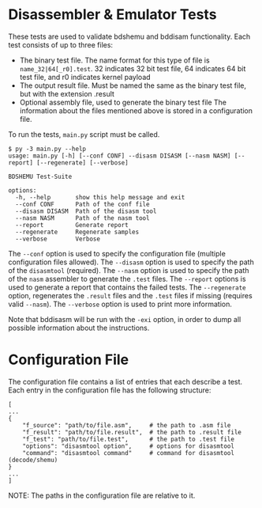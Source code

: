 # Disassembler & Emulator Tests

These tests are used to validate bdshemu and bddisam functionality. Each test consists of up to three files:
* The binary test file. The name format for this type of file is `name_32|64[_r0].test`. 32 indicates 32 bit test file, 64 indicates 64 bit test file, and r0 indicates kernel payload
* The output result file. Must be named the same as the binary test file, but with the extension .result
* Optional assembly file, used to generate the binary test file
The information about the files mentioned above is stored in a configuration file.


To run the tests, `main.py` script must be called.
```
$ py -3 main.py --help
usage: main.py [-h] [--conf CONF] --disasm DISASM [--nasm NASM] [--report] [--regenerate] [--verbose]

BDSHEMU Test-Suite

options:
  -h, --help       show this help message and exit
  --conf CONF      Path of the conf file
  --disasm DISASM  Path of the disasm tool
  --nasm NASM      Path of the nasm tool
  --report         Generate report
  --regenerate     Regenerate samples
  --verbose        Verbose
```

The `--conf` option is used to specify the configuration file (multiple configuration files allowed).
The `--disasm` option is used to specify the path of the `disasmtool` (required).
The `--nasm` option is used to specify the path of the `nasm` assembler to generate the `.test` files.
The `--report` options is used to generate a report that contains the failed tests.
The `--regenerate` option, regenerates the `.result` files and the `.test` files if missing (requires valid `--nasm`).
The `--verbose` option is used to print more information.

Note that bddisasm will be run with the `-exi` option, in order to dump all possible information about the instructions.

# Configuration File
The configuration file contains a list of entries that each describe a test.
Each entry in the configuration file has the following structure:
```
[
...
{
    "f_source": "path/to/file.asm",     # the path to .asm file
    "f_result": "path/to/file.result",  # the path to .result file
    "f_test": "path/to/file.test",      # the path to .test file
    "options": "disasmtool option",     # options for disasmtool
    "command": "disasmtool command"     # command for disasmtool (decode/shemu)
}
...
]
```

NOTE: The paths in the configuration file are relative to it.